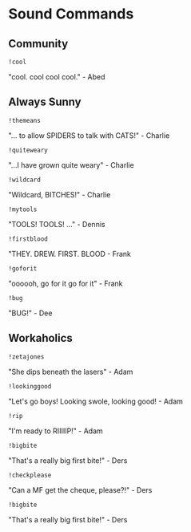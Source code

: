 # Sound Commands
## Community
`!cool`

"cool. cool cool cool." - Abed


## Always Sunny
`!themeans`

"... to allow SPIDERS to talk with CATS!" - Charlie

`!quiteweary`

"...I have grown quite weary" - Charlie

`!wildcard` 

"Wildcard, BITCHES!" - Charlie

`!mytools`

"TOOLS! TOOLS! ..." - Dennis

`!firstblood`

"THEY. DREW. FIRST. BLOOD - Frank

`!goforit`

"oooooh, go for it go for it" - Frank

`!bug`

"BUG!" - Dee



## Workaholics
`!zetajones`

"She dips beneath the lasers" - Adam

`!lookinggood`

"Let's go boys! Looking swole, looking good! - Adam

`!rip`

"I'm ready to RIIIIIP!" - Adam

`!bigbite`

"That's a really big first bite!" - Ders

`!checkplease`

"Can a MF get the cheque, please?!" - Ders

`!bigbite`

"That's a really big first bite!" - Ders
